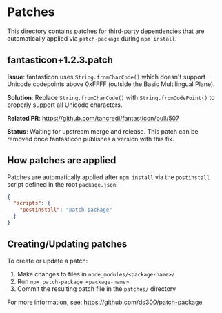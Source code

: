 # Patches

This directory contains patches for third-party dependencies that are automatically applied via `patch-package` during `npm install`.

## fantasticon+1.2.3.patch

**Issue**: fantasticon uses `String.fromCharCode()` which doesn't support Unicode codepoints above 0xFFFF (outside the Basic Multilingual Plane).

**Solution**: Replace `String.fromCharCode()` with `String.fromCodePoint()` to properly support all Unicode characters.

**Related PR**: https://github.com/tancredi/fantasticon/pull/507

**Status**: Waiting for upstream merge and release. This patch can be removed once fantasticon publishes a version with this fix.

## How patches are applied

Patches are automatically applied after `npm install` via the `postinstall` script defined in the root `package.json`:

```json
{
  "scripts": {
    "postinstall": "patch-package"
  }
}
```

## Creating/Updating patches

To create or update a patch:

1. Make changes to files in `node_modules/<package-name>/`
2. Run `npx patch-package <package-name>`
3. Commit the resulting patch file in the `patches/` directory

For more information, see: https://github.com/ds300/patch-package
